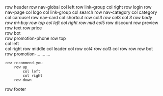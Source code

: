 row header
    row nav-global
        col left
            row link-group
        col right
            row login
    row nav-page
        col logo
        col link-group
        col search
    row nav-category
        col category
        col carousel
    row nav-card
        col shortcut
            row
                col*3
            row
                col*3
        col *3
row body
    row mi-buy
        row top
            col left
            col right
        row mid
            col*5
                row discount
                row preview
                row text
                row price   
        row bot        
    row promotion-phone
        row top   
            col left                
            col right
        row middle
            col leader
            col 
                row 
                    col*4
                row
                    col*3
                    col
                        row
                        row
        row bot            
    row promotion-...
    ...
    ...

    row recommend-you
        row up  
            col left         
            col right
        row down     
                 
row footer